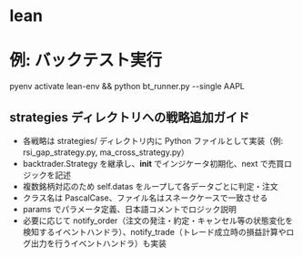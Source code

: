 # lean
# 例: バックテスト実行
pyenv activate lean-env && python bt_runner.py --single AAPL

## strategies ディレクトリへの戦略追加ガイド
- 各戦略は strategies/ ディレクトリ内に Python ファイルとして実装（例: rsi_gap_strategy.py, ma_cross_strategy.py）
- backtrader.Strategy を継承し、__init__ でインジケータ初期化、next で売買ロジックを記述
- 複数銘柄対応のため self.datas をループして各データごとに判定・注文
- クラス名は PascalCase、ファイル名はスネークケースで一致させる
- params でパラメータ定義、日本語コメントでロジック説明
- 必要に応じて notify_order（注文の発注・約定・キャンセル等の状態変化を検知するイベントハンドラ）、notify_trade（トレード成立時の損益計算やログ出力を行うイベントハンドラ）も実装